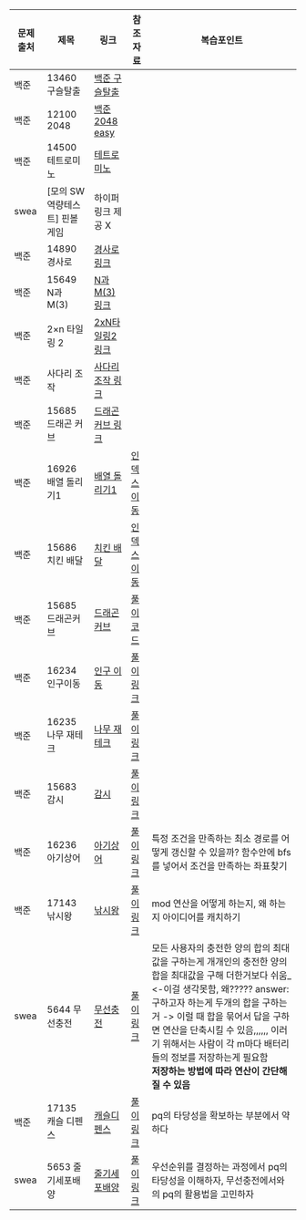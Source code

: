 |문제 출처|제목|링크|참조자료|복습포인트|
|-------|-------------|-----------------|-------------------------------------|---------------------------------------------------------------------------------------------------------------------------------------|
|백준|13460 구슬탈출|[백준 구슬탈출](https://www.acmicpc.net/problem/13460) |
|백준|12100 2048|[백준 2048 easy](https://www.acmicpc.net/problem/12100)|
|백준|14500 테트로미노|[테트로미노](https://www.acmicpc.net/problem/14500)|
|swea|[모의 SW 역량테스트] 핀볼 게임|하이퍼링크 제공 X|
|백준|14890 경사로|[경사로 링크](https://www.acmicpc.net/problem/14890)|
|백준|15649 N과 M(3)|[N과 M(3)링크](https://www.acmicpc.net/problem/15651)|
|백준|2×n 타일링 2|[2xN타일링2 링크](https://www.acmicpc.net/problem/11727)|
|백준|사다리 조작 | [사다리 조작 링크](https://www.acmicpc.net/problem/15684)|
|백준|15685 드래곤 커브| [드래곤 커브 링크](https://www.acmicpc.net/problem/15685)|
|백준|16926 배열 돌리기1| [배열 돌리기1](https://www.acmicpc.net/problem/16926)|[인덱스 이동](https://seen-young.tistory.com/127)|
|백준|15686 치킨 배달| [치킨 배달](https://www.acmicpc.net/problem/15686)|[인덱스 이동](https://www.acmicpc.net/source/40628873)|
|백준|15685 드래곤커브|[드래곤 커브](https://www.acmicpc.net/problem/15685)|[풀이코드](https://www.acmicpc.net/source/58372842)|
|백준|16234 인구이동|[인구 이동](https://www.acmicpc.net/problem/16234) |[풀이 링크](https://www.acmicpc.net/source/68723041)|
|백준|16235 나무 재테크|[나무 재테크](https://www.acmicpc.net/source/72936278)|[풀이 링크](https://www.acmicpc.net/source/72936278)|
|백준|15683 감시|[감시](https://www.acmicpc.net/problem/15683)|[풀이 링크](https://www.acmicpc.net/source/58275568)|
|백준|16236 아기상어|[아기상어](https://www.acmicpc.net/problem/16236)|[풀이 링크](https://velog.io/@yoonuk/%EB%B0%B1%EC%A4%80-16236-%EC%95%84%EA%B8%B0-%EC%83%81%EC%96%B4-Java%EC%9E%90%EB%B0%94)|특정 조건을 만족하는 최소 경로를 어떻게 갱신할 수 있을까? 함수안에 bfs를 넣어서 조건을 만족하는 좌표찾기|
|백준|17143 낚시왕|[낚시왕](https://www.acmicpc.net/problem/17143)|[풀이 링크](https://www.acmicpc.net/problem/17143)|mod 연산을 어떻게 하는지, 왜 하는지 아이디어를 캐치하기|
|swea|5644 무선충전|[무선충전](https://swexpertacademy.com/main/code/problem/problemDetail.do?contestProbId=AWXRDL1aeugDFAUo)|[풀이링크](https://gogigood.tistory.com/41)|모든 사용자의 충전한 양의 합의 최대값을 구하는게 개개인의 충전한 양의 합을 최대값을 구해 더한거보다 쉬움_ <-이걸 생각못함, 왜????? answer: 구하고자 하는게  두개의 합을 구하는 거 -> 이럴 때 합을 묶어서 답을 구하면 연산을 단축시킬 수 있음,,,,,, 이러기 위해서는 사람이 각 m마다 배터리들의 정보를 저장하는게 필요함 <br> **저장하는 방법에 따라 연산이 간단해질 수 있음**|
|백준|17135 캐슬 디펜스|[캐슬디펜스](https://www.acmicpc.net/problem/17135)|[풀이링크](https://velog.io/@bobae1998/%EB%B0%B1%EC%A4%80-17135-%EC%BA%90%EC%8A%AC-%EB%94%94%ED%8E%9C%EC%8A%A4-JAVA)|pq의 타당성을 확보하는 부분에서 약하다|
|swea|5653 줄기세포배양|[줄기세포배양](https://swexpertacademy.com/main/talk/solvingClub/problemView.do?solveclubId=AY2gChQKJ_8DFATh&contestProbId=AWXRJ8EKe48DFAUo&probBoxId=AY2gChQKKAADFATh+&type=PROBLEM&problemBoxTitle=%ED%97%AC%EC%8A%A4%ED%84%B0%EB%94%94+1%EC%A3%BC%EC%B0%A8&problemBoxCnt=++3+)|[풀이링크](https://swexpertacademy.com/main/solvingProblem/solvingProblem.do)|우선순위를 결정하는 과정에서 pq의 타당성을 이해하자, 무선충전에서와의 pq의 활용법을 고민하자|
